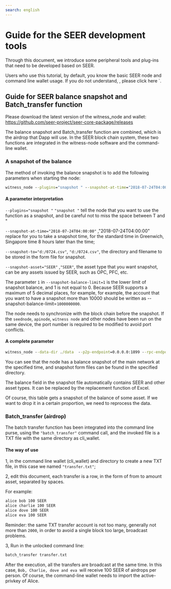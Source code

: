 ```yaml
---
search: english
---
```


# Guide for the SEER development tools

Through this document, we introduce some peripheral tools and plug-ins that need to be developed based on SEER.

Users who use this tutorial, by default, you know the basic SEER node and command line wallet usage. If you do not understand, <a router-link= "/cli" >, please click here `</a>.

## Guide for SEER balance snapshot and Batch_transfer function

Please download the latest version of the witness_node and wallet: https://github.com/seer-project/seer-core-package/releases

The balance snapshot and Batch_transfer function are combined, which is the airdrop that Dapp will use. In the SEER block chain system, these two functions are integrated in the witness-node software and the command-line wallet.

### A snapshot of the balance

The method of invoking the balance snapshot is to add the following parameters when starting the node:

```cmd
witness_node --plugins="snapshot " --snapshot-at-time="2018-07-24T04:00:00" --snapshot-to="d:/0724.csv" --snapshot-asset="SEER" --snapshot-balance-limit=1
```

#### A parameter interpretation

`--plugins="snapshot "`  `"snapshot "` tell the node that you want to use the function as a snapshot, and be careful not to miss the space between T and "

`--snapshot-at-time="2018-07-24T04:00:00"` ,"2018-07-24T04:00:00" replace for you to take a snapshot time, for the standard time in Greenwich, Singapore time 8 hours later than the time;

`--snapshot-to="d:/0724.csv"`, `"d:/0724.csv"`, the directory and filename to be stored in the form file for snapshot.

`--snapshot-asset="SEER"` ,`"SEER"`, the asset type that you want snapshot, can be any assets issued by SEER, such as OPC, PFC, etc.

The parameter `1` in `--snapshot-balance-limit=1` is the lower limit of snapshot balance, and 1 is not equal to 0. Because SEER supports a maximum of 5 decimal places, for example, for example, the account that you want to have a snapshot more than 10000 should be written as --snapshot-balance-limit=`1000000000`.

The node needs to synchronize with the block chain before the snapshot. If the `seednode`, `apinode`, `witness node` and other nodes have been run on the same device, the port number is required to be modified to avoid port conflicts.

#### A complete parameter

```cmd
witness_node --data-dir ./data  --p2p-endpoint=0.0.0.0:1899 --rpc-endpoint=0.0.0.0:9192 --replay-blockchain --plugins="snapshot " --snapshot-at-time="2018-07-24T04:00:00" --snapshot-to="d:/0724.csv" --snapshot-asset="SEER" --snapshot-balance-limit=1
```

You can see that the node has a balance snapshot of the main network at the specified time, and snapshot form files can be found in the specified directory.

The balance field in the snapshot file automatically contains SEER and other asset types. It can be replaced by the replacement function of Excel.

Of course, this table gets a snapshot of the balance of some asset. If we want to drop it in a certain proportion, we need to reprocess the data.

### Batch_transfer (airdrop)

The batch transfer function has been integrated into the command line purse, using the `"batch_transfer"` command call, and the invoked file is a TXT file with the same directory as cli_wallet.

#### The way of use

1, in the command line wallet (cli_wallet) and directory to create a new TXT file, in this case we named `"transfer.txt"`;

2, edit this document, each transfer is a row, in the form of from to amount asset, separated by spaces.

For example:

```txt
alice bob 100 SEER
alice charlie 100 SEER
alice dove 100 SEER
alice eva 100 SEER
```

Reminder: the same TXT transfer account is not too many, generally not more than `2000`, in order to avoid a single block too large, broadcast problems.

3, Run in the unlocked command line:

```cmd
batch_transfer transfer.txt 
```

After the execution, all the transfers are broadcast at the same time. In this case, `Bob, Charlie, dove and eva `will receive 100 SEER of airdrops per person. Of course, the command-line wallet needs to import the active-privkey of Alice.

